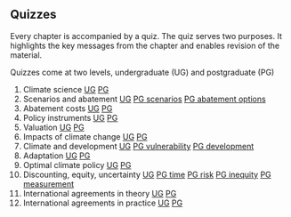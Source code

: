 ## Quizzes

Every chapter is accompanied by a quiz. The quiz serves two purposes. It highlights the key messages from the chapter and enables revision of the material.

Quizzes come at two levels, undergraduate (UG) and postgraduate (PG)
1. Climate science [UG](http://www.surveygizmo.co.uk/s3/2126176/Quiz-UG-Climate-science) [PG](http://www.surveygizmo.co.uk/s3/2152662/Quiz-PG-Climate-science)
2. Scenarios and abatement [UG](http://www.surveygizmo.co.uk/s3/2128975/Quiz-UG-Emission-scenarios) [PG scenarios](http://www.surveygizmo.co.uk/s3/2132132/Quiz-PG-Emission-scenarios) [PG abatement options](http://www.surveygizmo.co.uk/s3/2132134/Quiz-PG-Abatement-options)
3. Abatement costs [UG](http://www.surveygizmo.co.uk/s3/2132834/Quiz-UG-Abatement-costs) [PG](http://www.surveygizmo.com/s3/2263376/Quiz-PG-Abatement-costs)
4. Policy instruments [UG](http://www.surveygizmo.co.uk/s3/2136418/Quiz-UG-Policy-instruments) [PG](http://www.surveygizmo.com/s3/2286824/Quiz-PG-Policy-instruments)
5. Valuation [UG](http://www.surveygizmo.co.uk/s3/2137406/Quiz-UG-Valuation) [PG](http://www.surveygizmo.com/s3/2289823/Quiz-PG-Valuation)
6. Impacts of climate change [UG](http://www.surveygizmo.co.uk/s3/2139354/Quiz-UG-Impacts) [PG](http://www.surveygizmo.com/s3/2511087/Quiz-PG-Impacts)
7. Climate and development [UG](http://www.surveygizmo.co.uk/s3/2139649/Quiz-UG-Development) [PG vulnerability](http://survey.alchemer.com/s3/2512143/Quiz-PG-Vulnerability) [PG development](http://survey.alchemer.com/s3/2557102/Quiz-PG-Development)
8. Adaptation [UG](http://www.surveygizmo.co.uk/s3/2144848/Quiz-UG-Adaptation) [PG](http://survey.alchemer.com/s3/3261895/Quiz-PG-Adaptation)
9. Optimal climate policy [UG](http://www.surveygizmo.co.uk/s3/2147092/Quiz-UG-Optimal-climate-policy) [PG](http://survey.alchemer.com/s3/3262324/Quiz-PG-Optimal-climate-policy)
10. Discounting, equity, uncertainty [UG](http://www.surveygizmo.co.uk/s3/2149012/Quiz-UG-Time-risk-inequity) [PG time](http://survey.alchemer.com/s3/3262833/Quiz-PG-Time) [PG risk](http://survey.alchemer.com/s3/3262835/Quiz-PG-Risk) [PG inequity](http://survey.alchemer.com/s3/3262836/Quiz-PG-Inequity) [PG measurement](http://survey.alchemer.com/s3/3262839/Quiz-PG-Measuring-preferences)
11. International agreements in theory [UG](http://www.surveygizmo.co.uk/s3/2149772/Quiz-UG-International-agreements-in-theory) [PG](http://survey.alchemer.com/s3/3268016/Quiz-PG-International-agreements-in-theory)
12. International agreements in practice [UG](http://www.surveygizmo.co.uk/s3/2151579/Quiz-UG-International-agreements-in-practice) [PG](http://survey.alchemer.com/s3/3268015/Quiz-PG-International-agreements-in-practice)
